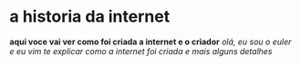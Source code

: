 # a historia da internet
**aqui voce vai ver como foi criada a internet e o criador**
*olá, eu sou o euler e eu vim te explicar como a internet foi criada e mais alguns detalhes*

